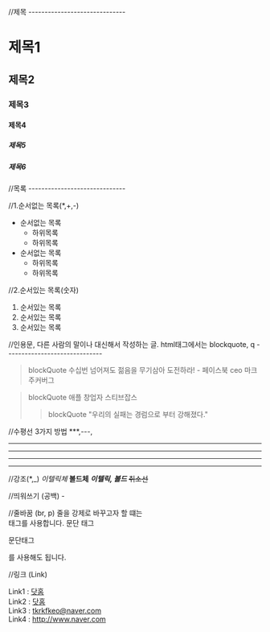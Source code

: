 //제목 ------------------------------
# 제목1
## 제목2
### 제목3
#### 제목4
##### 제목5
##### 제목6

//목록 ------------------------------

//1.순서없는 목록(*,+,-)
* 순서없는 목록
  + 하위목록
  + 하위목록
* 순서없는 목록
  + 하위목록
  + 하위목록

//2.순서있는 목록(숫자)
1. 순서있는 목록
2. 순서있는 목록
3. 순서있는 목록

//인용문, 다른 사람의 말이나 대신해서 작성하는 글. html태그에서는 blockquote, q ------------------------------
> blockQuote 수십번 넘어져도 젊음을 무기삼아 도전하라! - 페이스북 ceo 마크 주커버그

> blockQuote 애플 창업자 스티브잡스 
>> blockQuote "우리의 실패는 경럼으로 부터 강해졌다."

//수평선 3가지 방법 ***,---, <hr />
***
----
<hr />

//강조(*,_)
*이텔릭체*
**볼드체**
***이텔릭, 볼드***
~~취소선~~

//띄워쓰기 (공백) - &nbsp;
&nbsp;&nbsp;&nbsp;&nbsp;&nbsp;&nbsp;
&nbsp;&nbsp;&nbsp;&nbsp;&nbsp;&nbsp;&nbsp;&nbsp;&nbsp;

//줄바꿈 (br, p)
줄을 강제로 바꾸고자 할 떄는 <br>태그를 사용합니다.
문단 태그 <p>문단태그</p>를 사용해도 됩니다.

//링크 (Link)

Link1 : [닷홈](http://kokoroko.dothome.co.kr, '닷홈으로 바로가기')<br>
Link2 : <a href="http://kokoroko.dothome.co.kr" target="_blank" title="닷홈 바로가기" >닷홈</a><br>
Link3 : <tkrkfkeo@naver.com> <br>
Link4 : <http://www.naver.com> <br>


